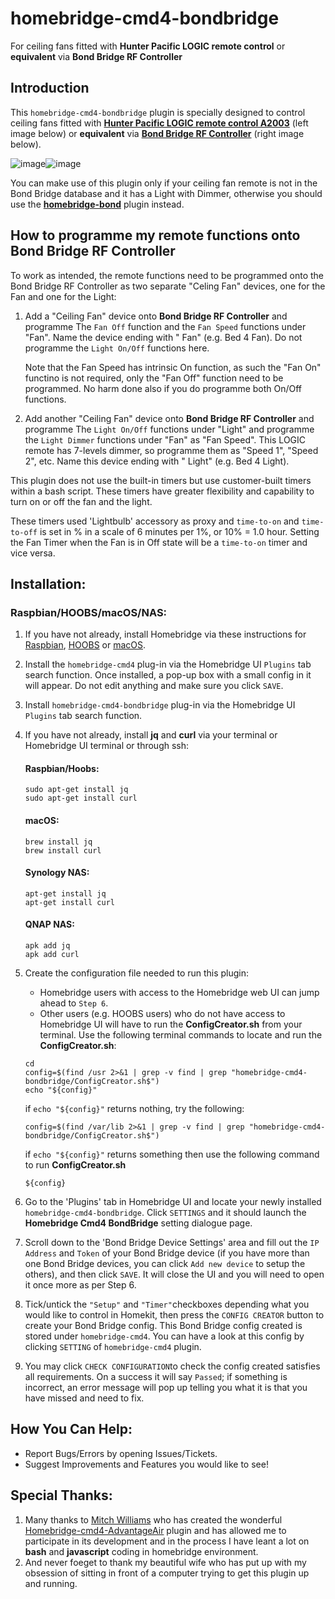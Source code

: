 # homebridge-cmd4-bondbridge
For ceiling fans fitted with **Hunter Pacific LOGIC remote control** or **equivalent** via **Bond Bridge RF Controller**

## Introduction

This `homebridge-cmd4-bondbridge` plugin is specially designed to control ceiling fans fitted with **[Hunter Pacific LOGIC remote control A2003](https://www.hunterpacificinternational.com/remotes)** (left image below) or **equivalent** via **[Bond Bridge RF Controller](https://bondhome.io/product/bond-bridge/)** (right image below).

![image](https://user-images.githubusercontent.com/96530237/224465046-3ee8211e-c92c-4c8f-9119-77256fd9e0e9.png)![image](https://user-images.githubusercontent.com/96530237/226806633-a846876d-af1b-4b49-8417-a9cc919da790.png)




You can make use of this plugin only if your ceiling fan remote is not in the Bond Bridge database and it has a Light with Dimmer, otherwise you should use the **[homebridge-bond](https://github.com/aarons22/homebridge-bond)** plugin instead.

## How to programme my remote functions onto Bond Bridge RF Controller
To work as intended, the remote functions need to be programmed onto the Bond Bridge RF Controller as two separate "Celing Fan" devices, one for the Fan and one for the Light:
1. Add a "Ceiling Fan" device onto **Bond Bridge RF Controller** and programme The `Fan Off` function and the `Fan Speed` functions under "Fan". Name the device ending with " Fan" (e.g. Bed 4 Fan). Do not programme the `Light On/Off` functions here.  

     Note that the Fan Speed has intrinsic On function, as such the "Fan On" functino is not required, only the "Fan Off" function need to be programmed.  No harm done also if you do programme both On/Off functions.

2. Add another "Ceiling Fan" device onto **Bond Bridge RF Controller** and programme The `Light On/Off` functions under "Light" and programme the `Light Dimmer` functions under "Fan" as "Fan Speed". This LOGIC remote has 7-levels dimmer, so programme them as "Speed 1", "Speed 2", etc.  Name this device ending with " Light" (e.g. Bed 4 Light).

This plugin does not use the built-in timers but use customer-built timers within a bash script. These timers have greater flexibility and capability to turn on or off the fan and the light. 

These timers used 'Lightbulb' accessory as proxy and `time-to-on` and `time-to-off` is set in % in a scale of 6 minutes per 1%, or 10% = 1.0 hour. Setting the Fan Timer when the Fan is in Off state will be a `time-to-on` timer and vice versa.

## Installation:
### Raspbian/HOOBS/macOS/NAS:
1. If you have not already, install Homebridge via these instructions for [Raspbian](https://github.com/homebridge/homebridge/wiki/Install-Homebridge-on-Raspbian), [HOOBS](https://support.hoobs.org/docs) or [macOS](https://github.com/homebridge/homebridge/wiki/Install-Homebridge-on-macOS).
2. Install the `homebridge-cmd4` plug-in via the Homebridge UI `Plugins` tab search function. Once installed, a pop-up box with a small config in it will appear. Do not edit anything and make sure you click `SAVE`.
3. Install `homebridge-cmd4-bondbridge` plug-in via the Homebridge UI `Plugins` tab search function.
4. If you have not already, install  <B>jq</B> and <B>curl</B> via your terminal or Homebridge UI terminal or through ssh: 


     #### Raspbian/Hoobs:
     ```shell
     sudo apt-get install jq
     sudo apt-get install curl
     ```
     #### macOS:
     ```shell
     brew install jq
     brew install curl
     ```
     #### Synology NAS:

     ```shell
     apt-get install jq
     apt-get install curl
     ```
     #### QNAP NAS:

     ```shell
     apk add jq
     apk add curl
     ```

5. Create the configuration file needed to run this plugin:
     * Homebridge users with access to the Homebridge web UI can jump ahead to `Step 6`.
     * Other users (e.g. HOOBS users) who do not have access to  Homebridge UI will have to run the **ConfigCreator.sh** from your terminal.  Use the following terminal commands to locate and run the **ConfigCreator.sh**:
     ```shell
     cd
     config=$(find /usr 2>&1 | grep -v find | grep "homebridge-cmd4-bondbridge/ConfigCreator.sh$")
     echo "${config}"
     ``` 
     if `echo "${config}"` returns nothing, try the following:
     ```shell
     config=$(find /var/lib 2>&1 | grep -v find | grep "homebridge-cmd4-bondbridge/ConfigCreator.sh$")
     ``` 
     if `echo "${config}"` returns something then use the following command to run **ConfigCreator.sh**
     ```shell
     ${config}
     ``` 


6. Go to the 'Plugins' tab in Homebridge UI and locate your newly installed `homebridge-cmd4-bondbridge`. Click `SETTINGS` and it should launch the **Homebridge Cmd4 BondBridge** setting dialogue page.

7. Scroll down to the 'Bond Bridge Device Settings' area and fill out the `IP Address` and `Token` of your Bond Bridge device (if you have more than one Bond Bridge devices, you can click `Add new device` to setup the others), and then click `SAVE`. It will close the UI and you will need to open it once more as per Step 6.
8. Tick/untick the `"Setup"` and `"Timer"`checkboxes depending what you would like to control in Homekit, then press the `CONFIG CREATOR` button to create your Bond Bridge config. This Bond Bridge config created is stored under `homebridge-cmd4`.  You can have a look at this config by clicking `SETTING` of `homebridge-cmd4` plugin.
9. You may click `CHECK CONFIGURATION`to check the config created satisfies all requirements. On a success it will say `Passed`; if something is incorrect, an error message will pop up telling you what it is that you have missed and need to fix.

## How You Can Help:
* Report Bugs/Errors by opening Issues/Tickets.
* Suggest Improvements and Features you would like to see!

## Special Thanks:
1. Many thanks to [Mitch Williams](https://github.com/mitch7391) who has created the wonderful [Homebridge-cmd4-AdvantageAir](https://github.com/mitch7391/homebridge-cmd4-AdvantageAir) plugin and has allowed me to participate in its development and in the process I have leant a lot on **bash** and **javascript** coding in homebridge environment.
2. And never foeget to thank my beautiful wife who has put up with my obsession of sitting in front of a computer trying to get this plugin up and running.

